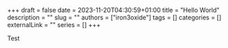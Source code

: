 +++ 
draft = false
date = 2023-11-20T04:30:59+01:00
title = "Hello World"
description = ""
slug = ""
authors = ["iron3oxide"]
tags = []
categories = []
externalLink = ""
series = []
+++

Test

